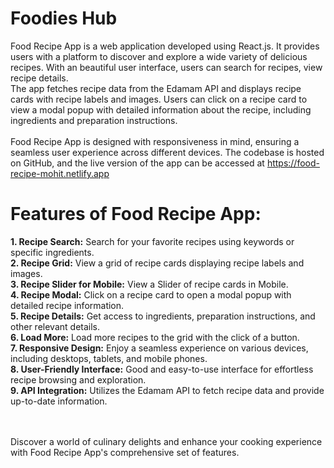 # Foodies Hub

Food Recipe App is a web application developed using React.js. It provides users with a platform to discover and explore a wide variety of delicious recipes. With an beautiful user interface, users can search for recipes, view recipe details. 
<br> 
The app fetches recipe data from the Edamam API and displays recipe cards with recipe labels and images. Users can click on a recipe card to view a modal popup with detailed information about the recipe, including ingredients and preparation instructions.
<br> <br>
Food Recipe App is designed with responsiveness in mind, ensuring a seamless user experience across different devices. The codebase is hosted on GitHub, and the live version of the app can be accessed at https://food-recipe-mohit.netlify.app
<br> 
# Features of Food Recipe App: 
**1. Recipe Search:** Search for your favorite recipes using keywords or specific ingredients.<br>
**2. Recipe Grid:** View a grid of recipe cards displaying recipe labels and images.<br>
**3. Recipe Slider for Mobile:** View a Slider of recipe cards in Mobile.<br>
**4. Recipe Modal:** Click on a recipe card to open a modal popup with detailed recipe information.<br>
**5. Recipe Details:** Get access to ingredients, preparation instructions, and other relevant details.<br>
**6. Load More:** Load more recipes to the grid with the click of a button.<br>
**7. Responsive Design:** Enjoy a seamless experience on various devices, including desktops, tablets, and mobile phones.<br>
**8. User-Friendly Interface:** Good and easy-to-use interface for effortless recipe browsing and exploration.<br>
**9. API Integration:** Utilizes the Edamam API to fetch recipe data and provide up-to-date information.<br>

<br><br>
Discover a world of culinary delights and enhance your cooking experience with Food Recipe App's comprehensive set of features.
